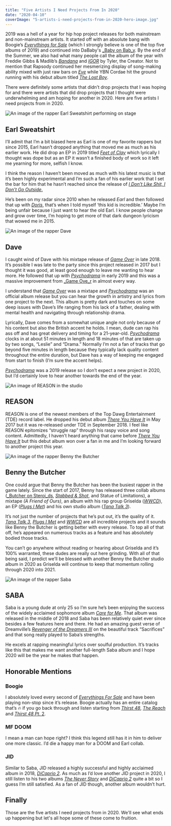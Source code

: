 ```yaml
---
title: "Five Artists I Need Projects From In 2020"
date: "2020-04-10"
coverImage: "5-artists-i-need-projects-from-in-2020-hero-image.jpg"
---
```


2019 was a hell of a year for hip hop project releases for both mainstream and non-mainstream artists. It started off with an absolute bang with Boogie’s [_Everythings for Sale_](https://open.spotify.com/album/14drLk9rMpA7GPk1MRvRE5?si=CMiprZ74Rqu2tA4By5srIQ) (which I strongly believe is one of the top five albums of 2019) and continued into DaBaby's [_Baby on Bab_y](https://open.spotify.com/album/0O1PJ0t69iTO5yWrIeIga0?si=sjdMujkFTQ2Y3HPBtfpCtA). By the end of the Summer, we also had what many people call the album of the year with Freddie Gibbs & Madlib’s [_Bandana_](https://open.spotify.com/album/31KbO7WnDp2AjPdmRTJzdf?si=AdLcywjsTyW8D7mRpsG3sw) and [_IGOR_](https://open.spotify.com/album/5zi7WsKlIiUXv09tbGLKsE?si=FgFrqDxuSGivqY1jq1kyXA) by Tyler, the Creator. Not to mention that Rapsody continued her mesmerizing display of song-making ability mixed with just raw bars on [_Eve_](https://open.spotify.com/album/4W5qCJNSN3oNHB986TdO9S?si=Ar1ETaDET1KJcC7e3_bglQ) while YBN Cordae hit the ground running with his debut album titled [_The Lost Boy_](https://open.spotify.com/album/6Pb7PMZtW0fuEM1lCGvCDu?si=WUwK6KnHRqWWLPIODaaEIA).

There were definitely some artists that didn’t drop projects that I was hoping for and there were artists that did drop projects that I thought were underwhelming and am hoping for another in 2020. Here are five artists I need projects from in 2020.

![An image of the rapper Earl Sweatshirt performing on stage](images/earl-sweatshirt-image.jpg)

## **Earl Sweatshirt**

I’ll admit that I’m a bit biased here as Earl is one of my favorite rappers but since 2015, Earl hasn’t dropped anything that moved me as much as his earlier work. He did drop an EP in 2019 titled [_Feet of Clay_](https://open.spotify.com/album/0N0EFoE8csbKxl5lxT1ylm?si=W9irbo5LQUWkyQ38w3wwKw) which lyrically I thought was dope but as an EP it wasn’t a finished body of work so it left me yearning for more, selfish I know.

I think the reason I haven’t been moved as much with his latest music is that it’s been highly experimental and I’m such a fan of his earlier work that I set the bar for him that he hasn’t reached since the release of [_I Don’t Like Shit, I Don’t Go Outside_.](https://open.spotify.com/album/3wUv2IjD5hPrqlPakpczQa?autoplay=true)

He’s been on my radar since 2010 when he released _Earl_ and then followed that up with [_Doris_](https://open.spotify.com/album/5vRfIDOPJHy3W2wHWbzLlE?si=74S94H0kTQq_XA72CXXqwg), that’s when I told myself ‘this kid is incredible.’ Maybe I’m being unfair because I just want to hear the old Earl. I know people change and grow over time, I’m hoping to get more of that dark dungeon lyricism that wowed me in 2015.

![An image of the rapper Dave](images/dave-image.jpg)

## **Dave**

I caught wind of Dave with his mixtape release of [_Game Over_](https://open.spotify.com/album/5QsGJ1tErNh5aWxowJojom?si=xijgNFX6QDqLNZQz_bFKdg) in late 2018. It’s possible I was late to the party since this project released in 2017 but I thought it was good, at least good enough to leave me wanting to hear more. He followed that up with [_Psychodrama_](/reviews/dave-psychodrama/) in early 2019 and this was a massive improvement from [_Game Ove_r](https://open.spotify.com/album/5QsGJ1tErNh5aWxowJojom?si=xijgNFX6QDqLNZQz_bFKdg) in almost every way.

I understand that [_Game Over_](https://open.spotify.com/album/5QsGJ1tErNh5aWxowJojom?si=xijgNFX6QDqLNZQz_bFKdg) was a mixtape and [_Psychodrama_](/reviews/dave-psychodrama/) was an official album release but you can hear the growth in artistry and lyrics from one project to the next. This album is pretty dark and touches on some deep issues with Dave’s life ranging from his lack of a father, dealing with mental health and navigating through relationship drama.

Lyrically, Dave comes from a somewhat unique angle not only because of his content but also the British accent he holds. I mean, dude can rap his ass off and has great delivery and timing for a 21-year-old. [_Psychodrama_](/reviews/dave-psychodrama/) clocks in at about 51 minutes in length and 18 minutes of that are taken up by two songs, “Leslie” and “Drama.” Normally I’m not a fan of tracks that go beyond five minutes in length because they typically lack quality content throughout the entire duration, but Dave has a way of keeping me engaged from start to finish (I’m sure the accent helps).

[_Psychodrama_](/reviews/dave-psychodrama/) was a 2019 release so I don’t expect a new project in 2020, but I’d certainly love to hear another towards the end of the year.

![An image of REASON in the studio](images/reason-image.jpg)

## **REASON**

REASON is one of the newest members of the Top Dawg Entertainment (TDE) record label. He dropped his debut album [_There You Have It_](https://open.spotify.com/album/6gOXTTcyrdx2B0zywrURX8?si=SBiy3O10SPO7cjX-wATrzw) in May 2017 but it was re-released under TDE in September 2018. I feel like REASON epitomizes “struggle rap” through his raspy voice and song content. Admittedly, I haven’t heard anything that came before [_There You Have It_](https://open.spotify.com/album/6gOXTTcyrdx2B0zywrURX8?si=SBiy3O10SPO7cjX-wATrzw) but this debut album won over a fan in me and I’m looking forward to another project this year.

![An image of the rapper Benny the Butcher](images/benny-the-butcher-image.jpg)

## **Benny the Butcher**

One could argue that Benny the Butcher has been the busiest rapper in the game lately. Since the start of 2017, Benny has released three collab albums ([_Butcher on Steroi_ds](https://open.spotify.com/album/67AUlGBCiZACO0eBVtEwys?si=QFwnBqlSRI-L9wnBHQ-G1w), [_Stabbed & Shot_](https://open.spotify.com/album/5RvhL6DMQKD2ikhVpepry8?si=xruwlKKJT0K3MDH2aoo7ow), and Statue of Limitations), a mixtape _(A Friend of Ours)_, an album with his rap group Griselda ([_WWCD_](https://open.spotify.com/album/13PxecK9Bart7ir6STafXP?si=iDQNtcgIRhSWdlxQOWs25A)), an EP ([_Plugs I Met_](https://open.spotify.com/album/5So31JibrTO74WvuCozsAb?si=7GF7OhwPTfWOq5WCftnxtQ)) and his own studio album ([_Tana Talk 3_](https://open.spotify.com/album/5OsHMGOg6lRV9REoVxbcWA?si=fbrgPLTESgOgWhqUHYZuVw)).

It’s not just the number of projects that he’s put out, it’s the quality of it. [_Tana Talk 3_](https://open.spotify.com/album/5OsHMGOg6lRV9REoVxbcWA?si=fbrgPLTESgOgWhqUHYZuVw), [_Plugs I Met_](https://open.spotify.com/album/5So31JibrTO74WvuCozsAb?si=5r1WZB6iTJuc5XfKUuTN7g) and [_WWCD_](https://open.spotify.com/album/13PxecK9Bart7ir6STafXP?si=iDQNtcgIRhSWdlxQOWs25A) are all incredible projects and it sounds like Benny the Butcher is getting better with every release. To top all of that off, he’s appeared on numerous tracks as a feature and has absolutely bodied those tracks.

You can’t go anywhere without reading or hearing about Griselda and it’s 100% warranted, these dudes are really out here grinding. With all of that being said, I predict we’ll be blessed with another Benny the Butcher studio album in 2020 as Griselda will continue to keep that momentum rolling through 2020 into 2021.

![An image of the rapper Saba](images/saba-image-1024x576.jpg)

## **SABA**

Saba is a young dude at only 25 so I’m sure he’s been enjoying the success of the widely acclaimed sophomore album [_Care for Me_](https://open.spotify.com/album/6Te111t5gDZ7W94myHRqUt?si=exMB8c0TTzakM0lxXs4SbA). That album was released in the middle of 2018 and Saba has been relatively quiet ever since besides a few features here and there. He had an amazing guest verse of Dreamville’s [_Revenger of the Dreamers III_](https://www.youtube.com/watch?v=ANzgMYgoJsA) on the beautiful track “Sacrifices” and that song really played to Saba’s strengths.

He excels at rapping meaningful lyrics over soulful production. It’s tracks like this that makes me want another full-length Saba album and I hope 2020 will be the year he makes that happen.

## **Honorable Mentions**

### **Boogie**

I absolutely loved every second of _[Everythings For Sale](https://open.spotify.com/album/14drLk9rMpA7GPk1MRvRE5?si=CMiprZ74Rqu2tA4By5srIQ)_ and have been playing non-stop since it’s release. Boogie actually has an entire catalog that’s 🔥 if you go back through and listen starting from [_Thirst 48_](https://open.spotify.com/album/51jPQOevWDUn4INtOQMGoM?si=FfC5hHYHRRS9w0SwKVaBSQ), [_The Reach_](https://open.spotify.com/album/4c0nZDOy3moSHHa9dLZWV1?si=OR6e4OnBTpqjicse5xRoTA) and [_Thirst 48 Pt_. 2](https://open.spotify.com/album/5mvSDnz2P0FOn19jMvlr5q?si=zk8yE43RRoSxLVTKeyvX7w).

### **MF DOOM**

I mean a man can hope right? I think this legend still has it in him to deliver one more classic. I’d die a happy man for a DOOM and Earl collab.

### **JID**

Similar to Saba, JID released a highly successful and highly acclaimed album in 2018, [_DiCaprio 2_](https://open.spotify.com/album/2oI6gtIXrvNiL2VEMmj5kY?si=YiK21-JeSuWrEwAzadjejQ). As much as I’d love another JID project in 2020, I still listen to his two albums [_The Never Story_](https://open.spotify.com/album/1gPqbxhs90kppgOVxGOPzd?si=NCYokP3OQoqrsCahtMVDZw) and [_DiCaprio 2_](https://open.spotify.com/album/2oI6gtIXrvNiL2VEMmj5kY?si=YiK21-JeSuWrEwAzadjejQ) quite a bit so I guess I’m still satisfied. As a fan of JID though, another album wouldn’t hurt.

## Finally

Those are the five artists I need projects from in 2020. We'll see what ends up happening but let's all hope some of these come to fruition.
